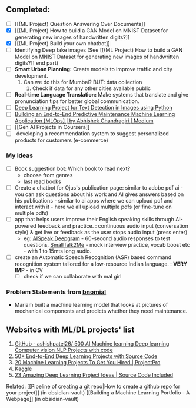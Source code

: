 
## Completed:
- [ ] [[(ML Project) Question Answering Over Documents]]
- [x] [[(ML Project) How to build a GAN Model on MNIST Dataset for generating new images of handwritten digits?]] 
- [x] [[(ML Project) Build your own chatbot]]
- [ ] Identifying Deep fake images (See [[(ML Project) How to build a GAN Model on MNIST Dataset for generating new images of handwritten digits?]] end part)
- [ ] **Smart Urban Planning:** Create models to improve traffic and city development.
	1. Can we do this for Mumbai? BUT: data collection 
		1. Check if data for any other cities available public 
- [ ] **Real-time Language Translation:** Make systems that translate and give pronunciation tips for better global communication.
- [ ] [Deep Learning Project for Text Detection in Images using Python](https://www.projectpro.io/project-use-case/text-detection-in-images-using-python) 
- [ ] [Building an End-to-End Predictive Maintenance Machine Learning Application \[MLOps\] | by Abhishek Chandragiri | Medium](https://medium.com/@abhishekgoud1212/building-an-end-to-end-predictive-maintenance-machine-learning-application-mlops-ecff82f5d103)   
- [ ] [[Gen AI Projects in Coursera]] 
- [ ]  developing a recommendation system to suggest personalized products for customers (e-commerce)

### My Ideas
- [ ] Book suggestion bot: Which book to read next? 
	- choose from genres
	- last read books
- [ ] Create a chatbot for Ojus's publication page: similar to adobe pdf ai - you can ask questions about his work and AI gives answers based on his publications - similar to ai apps where we can upload pdf and interact with it - here we all upload multiple pdfs (or fine-tune on multiple pdfs)
- [ ] app that helps users improve their English speaking skills through AI-powered feedback and practice. : continuous audio input (conversation style) & get live or feedback as the user stops audio input (press enter)
	- eg: [AISpeak:Deepgram](https://deepgram.com/ai-apps/aispeak) - 60-second audio responses to test questions, [SmallTalk2Me](https://smalltalk2.me/) - mock interview practice, vocab boost etc - with 1 to 15mts long audio.
- [ ] create an Automatic Speech Recognition (ASR) based command recognition system tailored for a low-resource Indian language. : **VERY IMP** - in CV 
	- [ ] check if we can collaborate with mal girl 

### Problem Statements from [bnomial](https://today.bnomial.com/) 
- Mariam built a machine learning model that looks at pictures of mechanical components and predicts whether they need maintenance.

## Websites with ML/DL projects' list
1. [GitHub - ashishpatel26/ 500 AI Machine learning Deep learning Computer vision NLP Projects with code](https://github.com/ashishpatel26/500-AI-Machine-learning-Deep-learning-Computer-vision-NLP-Projects-with-code?tab=readme-ov-file) 
2. [50+ End-to-End Deep Learning Projects with Source Code](https://www.projectpro.io/projects/data-science-projects/deep-learning-projects)
3. [20 Machine Learning Projects To Get You Hired | ProjectPro](https://medium.com/projectpro/20-machine-learning-projects-that-will-get-you-hired-in-2021-a89473f2d2c7) 
4. Kaggle
5. [23 Amazing Deep Learning Project Ideas | Source Code Included](https://data-flair.training/blogs/deep-learning-project-ideas/)



Related:
[[Pipeline of creating a git repo|How to create a github repo for your project]] (in obsidian-vault)
[[Building a Machine Learning Portfolio - A Webpage]] (in obsidian-vault)